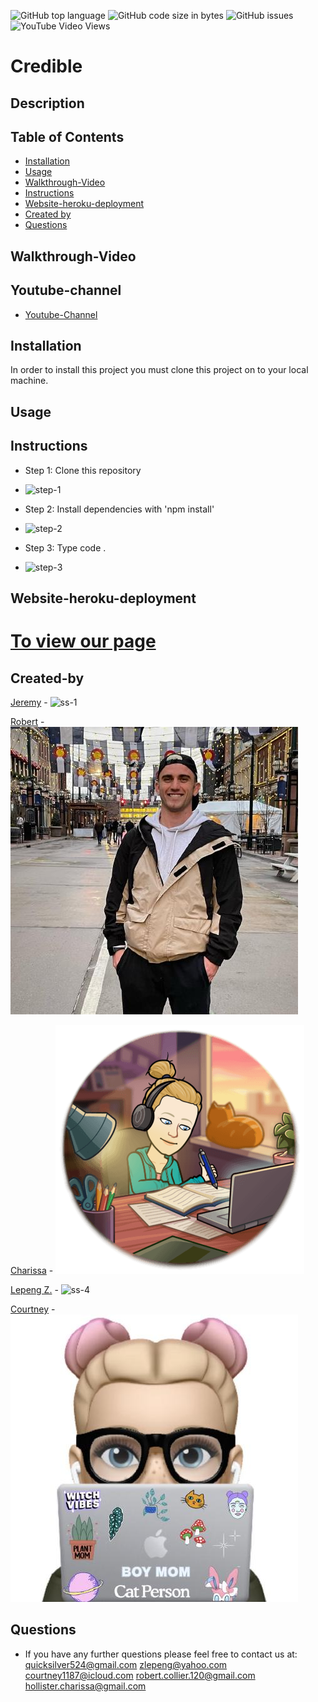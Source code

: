 ![GitHub top language](https://img.shields.io/github/languages/top/quicksilver524/credible)
![GitHub code size in bytes](https://img.shields.io/github/languages/code-size/quicksilver524/credible)
![GitHub issues](https://img.shields.io/github/issues/quicksilver524/credible)
![YouTube Video Views]()

# Credible

## Description

## Table of Contents

- [Installation](#installation)
- [Usage](#usage)
- [Walkthrough-Video](#Walkthrough-Video)
- [Instructions](#instructions)
- [Website-heroku-deployment](#Website-heroku-deployment)
- [Created by](#Created-by)
- [Questions](#questions)

## Walkthrough-Video

## Youtube-channel

- [Youtube-Channel]()

## Installation

In order to install this project you must clone this project on to your local machine.

## Usage

## Instructions

- Step 1: Clone this repository

* ![step-1]()

- Step 2: Install dependencies with 'npm install'

* ![step-2]()

- Step 3: Type code .

* ![step-3]()

## Website-heroku-deployment

# [To view our page]()

## Created-by

[Jeremy](https://github.com/quicksilver524) - ![ss-1](images/ss-1.png)

[Robert](https://https://github.com/robsquaadd) - ![ss-2](images/ss-2.png)

[Charissa](https://https://github.com/CharissaHollister) - ![ss-3](images/ss-3.png)

[Lepeng Z.](https://github.com/goforward-z) - ![ss-4](images/ss-4.png)

[Courtney](https://https://github.com/courtcoder) - ![ss-5](images/ss-5.png)

## Questions

- If you have any further questions please feel free to contact us at:
  [quicksilver524@gmail.com](quicksilver524@gmail.com)
  [zlepeng@yahoo.com](zlepeng@yahoo.com)
  [courtney1187@icloud.com](courtney1187@icloud.com)
  [robert.collier.120@gmail.com](robert.collier.120@gmail.com)
  [hollister.charissa@gmail.com](hollister.charissa@gmail.com)
